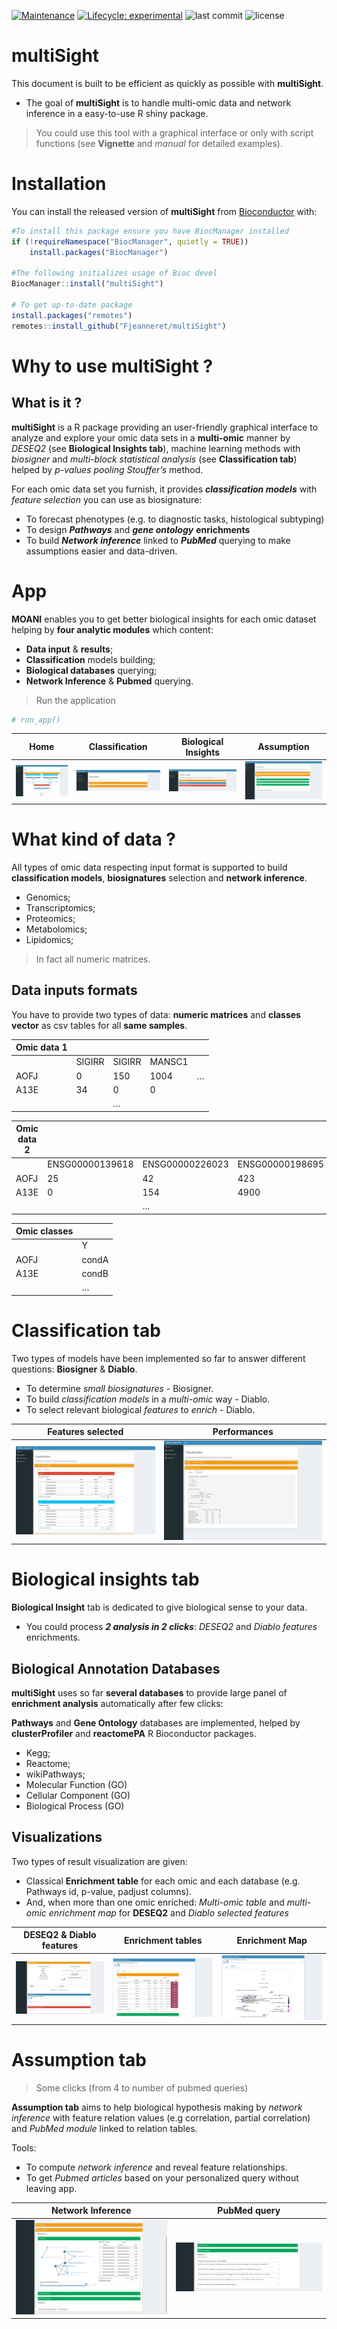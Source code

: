 
<!-- README.md is generated from README.Rmd. Please edit that file -->

<!-- badges: start -->

[![Maintenance](https://img.shields.io/badge/Maintained%3F-yes-green.svg)](https://GitHub.com/Naereen/StrapDown.js/graphs/commit-activity)
[![Lifecycle:
experimental](https://img.shields.io/badge/lifecycle-experimental-orange.svg)](https://www.tidyverse.org/lifecycle/#experimental)
![last
commit](https://img.shields.io/github/last-commit/fjeanneret/MultiSight.svg)
![license](https://img.shields.io/github/license/fjeanneret/MultiSight.svg)
<!-- badges: end -->

# **multiSight**

This document is built to be efficient as quickly as possible with
**multiSight**.

  - The goal of **multiSight** is to handle multi-omic data and network
    inference in a easy-to-use R shiny package.

> You could use this tool with a graphical interface or only with script
> functions (see **Vignette** and *manual* for detailed examples).

# Installation

You can install the released version of **multiSight** from
[Bioconductor](https://www.bioconductor.org/) with:

``` r
#To install this package ensure you have BiocManager installed
if (!requireNamespace("BiocManager", quietly = TRUE))
    install.packages("BiocManager")

#The following initializes usage of Bioc devel
BiocManager::install("multiSight")

# To get up-to-date package
install.packages("remotes")
remotes::install_github("Fjeanneret/multiSight")
```

# Why to use **multiSight** ?

## What is it ?

**multiSight** is a R package providing an user-friendly graphical
interface to analyze and explore your omic data sets in a **multi-omic**
manner by *DESEQ2* (see **Biological Insights tab**), machine learning
methods with *biosigner* and *multi-block statistical analysis* (see
**Classification tab**) helped by *p-values pooling Stouffer’s* method.

For each omic data set you furnish, it provides ***classification
models*** with *feature selection* you can use as biosignature:

  - To forecast phenotypes (e.g. to diagnostic tasks, histological
    subtyping)
  - To design ***Pathways*** and ***gene ontology*** **enrichments**
  - To build ***Network inference*** linked to ***PubMed*** querying to
    make assumptions easier and data-driven.

# App

**MOANI** enables you to get better biological insights for each omic
dataset helping by **four analytic modules** which content:

  - **Data input** & **results**;
  - **Classification** models building;
  - **Biological databases** querying;
  - **Network Inference** & **Pubmed** querying.

> Run the application

``` r
# run_app()
```

| Home                                 | Classification                                | Biological Insights                          | Assumption                               |
| ------------------------------------ | --------------------------------------------- | -------------------------------------------- | ---------------------------------------- |
| ![home](inst/app/www/home/home1.png) | ![](inst/app/www/classification/classif1.png) | ![](inst/app/www/biologicalInsight/bio1.png) | ![](inst/app/www/networkInf/assump1.png) |

# What kind of data ?

All types of omic data respecting input format is supported to build
**classification models**, **biosignatures** selection and **network
inference**.

  - Genomics;
  - Transcriptomics;
  - Proteomics;
  - Metabolomics;
  - Lipidomics;

> In fact all numeric matrices.

## Data inputs formats

You have to provide two types of data: **numeric matrices** and
**classes vector** as csv tables for all **same samples**.

| Omic data 1 |        |        |        |   |
| ----------- | ------ | ------ | ------ | - |
|             | SIGIRR | SIGIRR | MANSC1 |   |
| AOFJ        | 0      | 150    | 1004   | … |
| A13E        | 34     | 0      | 0      |   |
|             |        | …      |        |   |

| Omic data 2 |                 |                 |                 |   |
| ----------- | --------------- | --------------- | --------------- | - |
|             | ENSG00000139618 | ENSG00000226023 | ENSG00000198695 |   |
| AOFJ        | 25              | 42              | 423             | … |
| A13E        | 0               | 154             | 4900            |   |
|             |                 | …               |                 |   |

| Omic classes |       |
| ------------ | ----- |
|              | Y     |
| AOFJ         | condA |
| A13E         | condB |
|              | …     |

# Classification tab

Two types of models have been implemented so far to answer different
questions: **Biosigner** & **Diablo**.

  - To determine *small biosignatures* - Biosigner.
  - To build *classification models* in a *multi-omic* way - Diablo.
  - To select relevant biological *features* to *enrich* - Diablo.

| Features selected                             | Performances                                  |
| --------------------------------------------- | --------------------------------------------- |
| ![](inst/app/www/classification/classif2.png) | ![](inst/app/www/classification/classif3.png) |

# Biological insights tab

**Biological Insight** tab is dedicated to give biological sense to your
data.

  - You could process ***2 analysis in 2 clicks***: *DESEQ2* and *Diablo
    features* enrichments.

## Biological Annotation Databases

**multiSight** uses so far **several databases** to provide large panel
of **enrichment analysis** automatically after few clicks:

**Pathways** and **Gene Ontology** databases are implemented, helped by
**clusterProfiler** and **reactomePA** R Bioconductor packages.

  - Kegg;
  - Reactome;
  - wikiPathways;
  - Molecular Function (GO)
  - Cellular Component (GO)
  - Biological Process (GO)

## Visualizations

Two types of result visualization are given:

  - Classical **Enrichment table** for each omic and each database
    (e.g.  Pathways id, p-value, padjust columns).
  - And, when more than one omic enriched: *Multi-omic table* and
    *multi-omic enrichment map* for **DESEQ2** and *Diablo selected
    features*

| DESEQ2 & Diablo features                     | Enrichment tables                            | Enrichment Map                               |
| -------------------------------------------- | -------------------------------------------- | -------------------------------------------- |
| ![](inst/app/www/biologicalInsight/bio2.png) | ![](inst/app/www/biologicalInsight/bio3.png) | ![](inst/app/www/biologicalInsight/bio4.png) |

# Assumption tab

> Some clicks (from 4 to number of pubmed queries)

**Assumption tab** aims to help biological hypothesis making by *network
inference* with feature relation values (e.g correlation, partial
correlation) and *PubMed module* linked to relation tables.

Tools:

  - To compute *_network inference_* and reveal feature relationships.
  - To get *_Pubmed articles_* based on your personalized query without
    leaving app.

| Network Inference                        | PubMed query                             |
| ---------------------------------------- | ---------------------------------------- |
| ![](inst/app/www/networkInf/assump2.png) | ![](inst/app/www/networkInf/assump3.png) |
